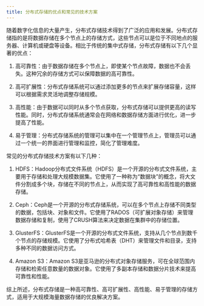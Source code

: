 ```yaml
---
title: 分布式存储的优点和常见的技术方案
---
```



随着数字化信息的大量产生，分布式存储技术得到了广泛的应用和发展。分布式存储指的是将数据存储在多个节点上的存储方式，这些节点可以是位于不同地点的服务器、计算机或硬盘等设备。相比于传统的集中式存储，分布式存储有以下几个显著的优点：

1. 高可靠性：由于数据存储在多个节点上，即使某个节点故障，数据也不会丢失。这种冗余的存储方式可以保障数据的高可靠性。

2. 高可扩展性：分布式存储系统可以通过添加更多的节点来扩展存储容量，这样可以根据需求灵活地调整存储规模。

3. 高性能：由于数据可以同时从多个节点获取，分布式存储可以提供更高的读写性能。同时，分布式存储系统通常会在网络和数据存储方面进行优化，进一步提高了性能。

4. 易于管理：分布式存储系统的管理可以集中在一个管理节点上，管理员可以通过一个统一的界面进行管理和监控，简化了管理难度。

常见的分布式存储技术方案有以下几种：

1. HDFS：Hadoop分布式文件系统（HDFS）是一个开源的分布式文件系统，主要用于存储和处理大规模数据集。它使用了一种称为“数据块”的概念，将大文件分割成多个块，存储在不同的节点上，从而实现了高可靠性和高性能的数据存储。

2. Ceph：Ceph是一个开源的分布式存储系统，可以在多个节点上存储不同类型的数据，包括块、对象和文件。它使用了RADOS（可扩展对象存储）来管理数据存储和复制，使用了CRUSH算法来决定数据在集群中的存储位置。

3. GlusterFS：GlusterFS是一个开源的分布式文件系统，支持从几个节点到数千个节点的存储规模。它使用了分布式哈希表（DHT）来管理文件和目录，支持多种不同的数据访问方式。

4. Amazon S3：Amazon S3是亚马逊的分布式对象存储服务，可在全球范围内存储和检索任意数量的数据对象。它使用了多副本存储和数据分片技术来提高可靠性和性能。

综上所述，分布式存储是一种高可靠性、高可扩展性、高性能、易于管理的存储方式，适用于大规模海量数据存储的优良解决方案。